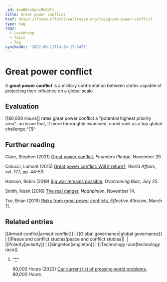 ```yaml
---
_id: 4neBBrvXansMnDdfi
title: Great power conflict
href: https://forum.effectivealtruism.org/tag/great-power-conflict
type: tag
tags:
  - LessWrong
  - Topic
  - Tag
synchedAt: '2022-09-11T14:34:17.347Z'
---
```

# Great power conflict

A **great power conflict** is a military confrontation between states capable of projecting their influence on a global scale.

Evaluation
----------

[[80,000 Hours]] rates great power conflict a "potential highest priority area": an issue that, if more thoroughly examined, could rank as a top global challenge.^[\[1\]](#fnm8j6ne24eu)^

Further reading
---------------

Clare, Stephen (2021) [Great power conflict](https://founderspledge.com/stories/great-power-conflict), *Founders Pledge*, November 29.

Colucci, Lamont (2015) [Great power conflict: Will it return?](https://web.archive.org/web/20150124100136/http://www.worldaffairsjournal.org/article/great-power-conflict-will-it-return), *World Affairs*, vol. 177, pp. 44–53.

Hanson, Robin (2019) [Big war remains possible](https://www.overcomingbias.com/2019/07/big-war-remains-possible.html), *Overcoming Bias*, July 25.

Smith, Noah (2016) [The real danger](https://noahpinionblog.blogspot.com/2016/11/the-real-danger.html), *Noahpinion*, November 14.

Tse, Brian (2019) [Risks from great power conflicts](https://www.effectivealtruism.org/articles/ea-global-2018-risks-from-great-power-conflicts/), *Effective Altruism*, March 11.

Related entries
---------------

[[Armed conflict|armed conflict]] | [[Global governance|global governance]] | [[Peace and conflict studies|peace and conflict studies]]  | [[Polarity|polarity]] | [[Singleton|singleton]] | [[Technology race|technology race]]

1.  ^**[^](#fnrefm8j6ne24eu)**^
    
    80,000 Hours (2022) [Our current list of pressing world problems](https://80000hours.org/problem-profiles/), *80,000 Hours*.